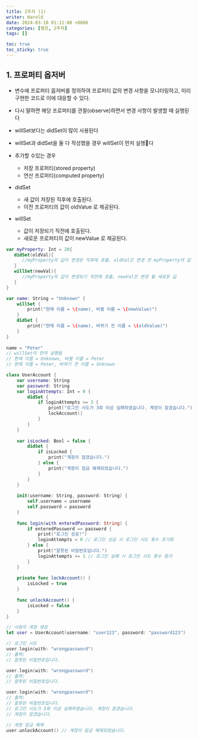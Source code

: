 ```yaml
---
title: 2주차 (1)
writer: Harold
date: 2024-03-10 01:11:00 +0800
categories: [캠프, 2주차]
tags: []

toc: true
toc_sticky: true
---
```


## 1. 프로퍼티 옵저버
- 변수에 프로퍼티 옵저버를 정의하여 프로퍼티 값의 변경 사항을 모니터링하고, 미리 구현한 코드로 이에 대응할 수 있다.
- 다시 말하면 해당 프로퍼티를 관찰(observe)하면서 변경 사항이 발생할 때 실행된다
- willSet보다는 didSet이 많이 사용된다
- willSet과 didSet을 둘 다 작성했을 경우 willSet이 먼저 실행다
- 추가할 수있는 경우
    - 저장 프로퍼티(stored property)
    - 연산 프로퍼티(computed property)

- didSet
    - 새 값이 저장된 직후에 호출된다.
    - 이전 프로퍼티의 값이 oldValue 로 제공된다.

- willSet
    - 값이 저장되기 직전에 호출된다.
    - 새로운 프로퍼티의 값이 newValue 로 제공된다.

```swift
var myProperty: Int = 20{
   didSet(oldVal){
      //myProperty의 값이 변경된 직후에 호출, oldVal은 변경 전 myProperty의 값
   }
   willSet(newVal){
      //myProperty의 값이 변경되기 직전에 호출, newVal은 변경 될 새로운 값
   }
}

var name: String = "Unknown" {
    willSet {
        print("현재 이름 = \(name), 바뀔 이름 = \(newValue)")
    }
    didSet {
        print("현재 이름 = \(name), 바뀌기 전 이름 = \(oldValue)")
    }
}
 
name = "Peter"
// willSet이 먼저 실행됨
// 현재 이름 = Unknown, 바뀔 이름 = Peter
// 현재 이름 = Peter, 바뀌기 전 이름 = Unknown
```

```swift
class UserAccount {
    var username: String
    var password: String
    var loginAttempts: Int = 0 {
        didSet {
            if loginAttempts >= 3 {
                print("로그인 시도가 3회 이상 실패하였습니다. 계정이 잠겼습니다.")
                lockAccount()
            }
        }
    }
    
    var isLocked: Bool = false {
        didSet {
            if isLocked {
                print("계정이 잠겼습니다.")
            } else {
                print("계정이 잠금 해제되었습니다.")
            }
        }
    }
    
    init(username: String, password: String) {
        self.username = username
        self.password = password
    }
    
    func login(with enteredPassword: String) {
        if enteredPassword == password {
            print("로그인 성공!")
            loginAttempts = 0 // 로그인 성공 시 로그인 시도 횟수 초기화
        } else {
            print("잘못된 비밀번호입니다.")
            loginAttempts += 1 // 로그인 실패 시 로그인 시도 횟수 증가
        }
    }
    
    private func lockAccount() {
        isLocked = true
    }
    
    func unlockAccount() {
        isLocked = false
    }
}

// 사용자 계정 생성
let user = UserAccount(username: "user123", password: "password123")

// 로그인 시도
user.login(with: "wrongpassword") 
// 출력:
// 잘못된 비밀번호입니다.

user.login(with: "wrongpassword") 
// 출력:
// 잘못된 비밀번호입니다.

user.login(with: "wrongpassword") 
// 출력:
// 잘못된 비밀번호입니다.
// 로그인 시도가 3회 이상 실패하였습니다. 계정이 잠겼습니다.
// 계정이 잠겼습니다.

// 계정 잠금 해제
user.unlockAccount() // 계정이 잠금 해제되었습니다.
```